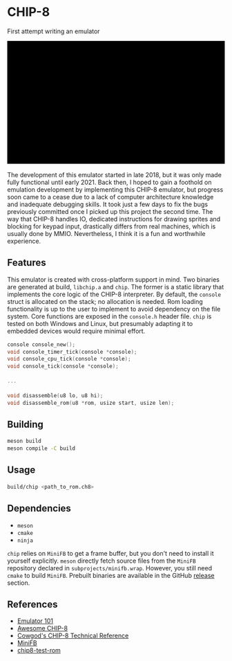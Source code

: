 # CHIP-8
First attempt writing an emulator

<p align="center">
  <img src="chip.gif">
</p>

The development of this emulator started in late 2018, but it was only made fully functional until early 2021. Back then, I hoped to gain a foothold on emulation development by implementing this CHIP-8 emulator, but progress soon came to a cease due to a lack of computer architecture knowledge and inadequate debugging skills. It took just a few days to fix the bugs previously committed once I picked up this project the second time. The way that CHIP-8 handles IO, dedicated instructions for drawing sprites and blocking for keypad input, drastically differs from real machines, which is usually done by MMIO. Nevertheless, I think it is a fun and worthwhile experience.

## Features
This emulator is created with cross-platform support in mind. Two binaries are generated at build, `libchip.a` and `chip`. The former is a static library that implements the core logic of the CHIP-8 interpreter. By default, the `console` struct is allocated on the stack; no allocation is needed. Rom loading functionality is up to the user to implement to avoid dependency on the file system. Core functions are exposed in the `console.h` header file. `chip` is tested on both Windows and Linux, but presumably adapting it to embedded devices would require minimal effort.

```C
console console_new();
void console_timer_tick(console *console);
void console_cpu_tick(console *console);
void console_tick(console *console);

...

void disassemble(u8 lo, u8 hi);
void disassemble_rom(u8 *rom, usize start, usize len);
```

## Building
```sh
meson build
meson compile -C build
```

## Usage
```sh
build/chip <path_to_rom.ch8>
```

## Dependencies
- `meson`
- `cmake`
- `ninja`

`chip` relies on `MiniFB` to get a frame buffer, but you don't need to install it yourself explicitly. `meson` directly fetch source files from the `MiniFB` repository declared in `subprojects/minifb.wrap`. However, you still need `cmake` to build `MiniFB`. Prebuilt binaries are available in the GitHub [release](https://github.com/chibinz/CHIP-8/releases) section.

## References
- [Emulator 101](http://www.emulator101.com/chip-8-emulator.html)
- [Awesome CHIP-8](https://chip-8.github.io/links/)
- [Cowgod's CHIP-8 Technical Reference](http://devernay.free.fr/hacks/chip8/C8TECH10.HTM)
- [MiniFB](https://github.com/emoon/minifb)
- [chip8-test-rom](https://github.com/corax89/chip8-test-rom)
